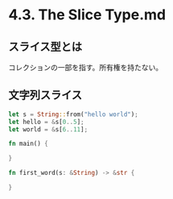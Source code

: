 # 4.3. The Slice Type.md

## スライス型とは

コレクションの一部を指す。所有権を持たない。

## 文字列スライス

```rs
let s = String::from("hello world");
let hello = &s[0..5];
let world = &s[6..11];
```

```rs
fn main() {

}

fn first_word(s: &String) -> &str {

}
```
